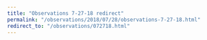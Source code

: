 ```yaml
---
title: "Observations 7-27-18 redirect"
permalink: "/observations/2018/07/28/observations-7-27-18.html"
redirect_to: "/observations/072718.html"
---
```

